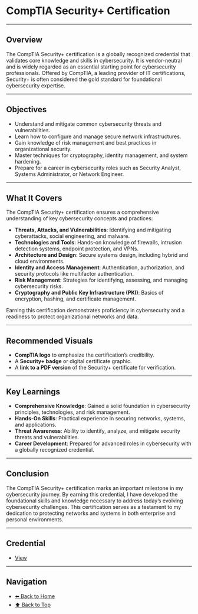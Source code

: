 # CompTIA Security+ Certification

---

## Overview
The CompTIA Security+ certification is a globally recognized credential that validates core knowledge and skills in cybersecurity. It is vendor-neutral and is widely regarded as an essential starting point for cybersecurity professionals. Offered by CompTIA, a leading provider of IT certifications, Security+ is often considered the gold standard for foundational cybersecurity expertise.

---

## Objectives
- Understand and mitigate common cybersecurity threats and vulnerabilities.
- Learn how to configure and manage secure network infrastructures.
- Gain knowledge of risk management and best practices in organizational security.
- Master techniques for cryptography, identity management, and system hardening.
- Prepare for a career in cybersecurity roles such as Security Analyst, Systems Administrator, or Network Engineer.

---

## What It Covers
The CompTIA Security+ certification ensures a comprehensive understanding of key cybersecurity concepts and practices:

- **Threats, Attacks, and Vulnerabilities**: Identifying and mitigating cyberattacks, social engineering, and malware.
- **Technologies and Tools**: Hands-on knowledge of firewalls, intrusion detection systems, endpoint protection, and VPNs.
- **Architecture and Design**: Secure systems design, including hybrid and cloud environments.
- **Identity and Access Management**: Authentication, authorization, and security protocols like multifactor authentication.
- **Risk Management**: Strategies for identifying, assessing, and managing cybersecurity risks.
- **Cryptography and Public Key Infrastructure (PKI)**: Basics of encryption, hashing, and certificate management.

Earning this certification demonstrates proficiency in cybersecurity and a readiness to protect organizational networks and data.

---

## Recommended Visuals
- **CompTIA logo** to emphasize the certification’s credibility.
- A **Security+ badge** or digital certificate graphic.
- A **link to a PDF version** of the Security+ certificate for verification.

---

## Key Learnings
- **Comprehensive Knowledge**: Gained a solid foundation in cybersecurity principles, technologies, and risk management.
- **Hands-On Skills**: Practical experience in securing networks, systems, and applications.
- **Threat Awareness**: Ability to identify, analyze, and mitigate security threats and vulnerabilities.
- **Career Development**: Prepared for advanced roles in cybersecurity with a globally recognized credential.

---

## Conclusion
The CompTIA Security+ certification marks an important milestone in my cybersecurity journey. By earning this credential, I have developed the foundational skills and knowledge necessary to address today’s evolving cybersecurity challenges. This certification serves as a testament to my dedication to protecting networks and systems in both enterprise and personal environments.

---

## Credential
- [View](CompTIA-Security-Plus-Certificate.pdf)

---

## Navigation
- [⬅️ Back to Home](https://c-razo.github.io/portfolio-v2/#projects)
- [⬆️ Back to Top](#comptia-security-certification)
